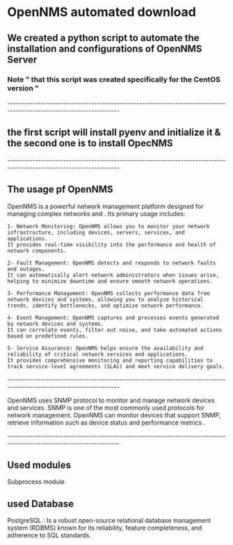 # OpenNMS automated download 



## We created a python script to automate the installation and configurations of OpenNMS Server 
### Note " that this script was created specifically for the CentOS version "

\-\-\-\-\-\-\-\-\-\-\-\-\-\-\-\-\-\-\-\-\-\-\-\-\-\-\-\-\-\-\-\-\-\-\-\-\-\-\-\-\-\-\-\-\-\-\-\-\-\-\-\-\-\-\-\-\-\-\-\-\-\-\-\-\-\-\-\-\-\-\-\-\-\-\-\-\-\-\-\-\-\-\-\-\-\-\-\-\-\-\-\-\-\-\-\-\-\-\-\-\-\-\-\-\-\-\-\-\-\-\-\-\-\-\-\-\-\-

## the first script will install pyenv and initialize it & the second one is to install OpecNMS 

\-\-\-\-\-\-\-\-\-\-\-\-\-\-\-\-\-\-\-\-\-\-\-\-\-\-\-\-\-\-\-\-\-\-\-\-\-\-\-\-\-\-\-\-\-\-\-\-\-\-\-\-\-\-\-\-\-\-\-\-\-\-\-\-\-\-\-\-\-\-\-\-\-\-\-\-\-\-\-\-\-\-\-\-\-\-\-\-\-\-\-\-\-\-\-\-\-\-\-\-\-\-\-\-\-\-\-\-\-\-\-\-\-\-\-\-\-\-

## The usage pf OpenNMS
  OpenNMS is a powerful network management platform designed for managing complex networks and . Its primary usage includes:

    1- Network Monitoring: OpenNMS allows you to monitor your network infrastructure, including devices, servers, services, and applications.
    It provides real-time visibility into the performance and health of network components.
    
    2- Fault Management: OpenNMS detects and responds to network faults and outages.
    It can automatically alert network administrators when issues arise, helping to minimize downtime and ensure smooth network operations.

    3- Performance Management: OpenNMS collects performance data from network devices and systems, allowing you to analyze historical trends, identify bottlenecks, and optimize network performance.

    4- Event Management: OpenNMS captures and processes events generated by network devices and systems.
    It can correlate events, filter out noise, and take automated actions based on predefined rules.

    5- Service Assurance: OpenNMS helps ensure the availability and reliability of critical network services and applications.
    It provides comprehensive monitoring and reporting capabilities to track service-level agreements (SLAs) and meet service delivery goals.

<!-- -->

\-\-\-\-\-\-\-\-\-\-\-\-\-\-\-\-\-\-\-\-\-\-\-\-\-\-\-\-\-\-\-\-\-\-\-\-\-\-\-\-\-\-\-\-\-\-\-\-\-\-\-\-\-\-\-\-\-\-\-\-\-\-\-\-\-\-\-\-\-\-\-\-\-\-\-\-\-\-\-\-\-\-\-\-\-\-\-\-\-\-\-\-\-\-\-\-\-\-\-\-\-\-\-\-\-\-\-\-\-\-\-\-\-\-\-\-\-\-
    
  OpenNMS uses SNMP protocol to monitor and manage network devices and services. SNMP is one of the most commonly used protocols for network management.
  OpenNMS can monitor devices that support SNMP, retrieve information such as device status and performance metrics .

\-\-\-\-\-\-\-\-\-\-\-\-\-\-\-\-\-\-\-\-\-\-\-\-\-\-\-\-\-\-\-\-\-\-\-\-\-\-\-\-\-\-\-\-\-\-\-\-\-\-\-\-\-\-\-\-\-\-\-\-\-\-\-\-\-\-\-\-\-\-\-\-\-\-\-\-\-\-\-\-\-\-\-\-\-\-\-\-\-\-\-\-\-\-\-\-\-\-\-\-\-\-\-\-\-\-\-\-\-\-\-\-\-\-\-\-\-\-

<!-- -->

## Used modules       
   Subprocess module
   
   ## used Database
  PostgreSQL : Is a robust open-source relational database management system (RDBMS) known for its reliability, feature completeness, and adherence to SQL standards. 


